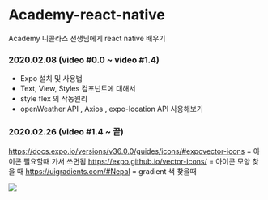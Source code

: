 # Academy-react-native
Academy 니콜라스 선생님에게 react native 배우기


### 2020.02.08 (video #0.0 ~ video #1.4)
 
 + Expo 설치 및 사용법
 + Text, View, Styles 컴포넌트에 대해서
 + style flex 의 작동원리
 + openWeather API , Axios , expo-location API 사용해보기

### 2020.02.26 (video #1.4 ~ 끝)

https://docs.expo.io/versions/v36.0.0/guides/icons/#expovector-icons
= 아이콘 필요할때 가서 쓰면됨
https://expo.github.io/vector-icons/
= 아이콘 모양 찾을 때
https://uigradients.com/#Nepal
= gradient 색 찾을때

<img src="https://user-images.githubusercontent.com/54893898/75317709-fd448700-58ab-11ea-9d12-9b844ae8b1cb.png">
